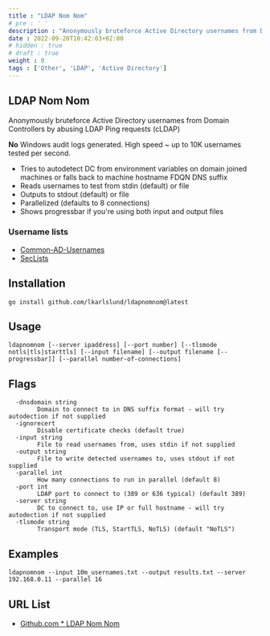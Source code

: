 ```yaml
---
title : "LDAP Nom Nom"
# pre : ' '
description : "Anonymously bruteforce Active Directory usernames from Domain Controllers by abusing LDAP Ping requests (cLDAP)."
date : 2022-09-20T10:42:03+02:00
# hidden : true
# draft : true
weight : 0
tags : ['Other', 'LDAP', 'Active Directory']
---
```


## LDAP Nom Nom

Anonymously bruteforce Active Directory usernames from Domain Controllers by abusing LDAP Ping requests (cLDAP)

**No** Windows audit logs generated. High speed ~ up to 10K usernames tested per second.

* Tries to autodetect DC from environment variables on domain joined machines or falls back to machine hostname FDQN DNS suffix
* Reads usernames to test from stdin (default) or file
* Outputs to stdout (default) or file
* Parallelized (defaults to 8 connections)
* Shows progressbar if you're using both input and output files

### Username lists

* [Common-AD-Usernames](https://github.com/crypt0rr/common-ad-usernames)
* [SecLists](https://github.com/danielmiessler/SecLists/tree/master/Usernames)

## Installation

```plain
go install github.com/lkarlslund/ldapnomnom@latest
```

## Usage

```plain
ldapnomnom [--server ipaddress] [--port number] [--tlsmode notls|tls|starttls] [--input filename] [--output filename [--progressbar]] [--parallel number-of-connections]
```

## Flags

```plain
  -dnsdomain string
        Domain to connect to in DNS suffix format - will try autodection if not supplied
  -ignorecert
        Disable certificate checks (default true)
  -input string
        File to read usernames from, uses stdin if not supplied
  -output string
        File to write detected usernames to, uses stdout if not supplied
  -parallel int
        How many connections to run in parallel (default 8)
  -port int
        LDAP port to connect to (389 or 636 typical) (default 389)
  -server string
        DC to connect to, use IP or full hostname - will try autodection if not supplied
  -tlsmode string
        Transport mode (TLS, StartTLS, NoTLS) (default "NoTLS")
```

## Examples

```plain
ldapnomnom --input 10m_usernames.txt --output results.txt --server 192.168.0.11 --parallel 16
```

## URL List

* [Github.com * LDAP Nom Nom](https://github.com/lkarlslund/ldapnomnom)
